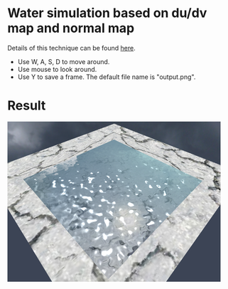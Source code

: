 # Water simulation based on du/dv map and normal map

Details of this technique can be found [here](https://www.youtube.com/watch?v=HusvGeEDU_U&list=PLRIWtICgwaX23jiqVByUs0bqhnalNTNZh).

* Use W, A, S, D to move around.
* Use mouse to look around.
* Use Y to save a frame. The default file name is "output.png".

# Result
![output](output.png)
